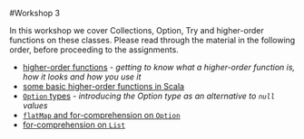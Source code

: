 #Workshop 3

In this workshop we cover Collections, Option, Try and higher-order functions on these classes.
Please read through the material in the following order, before proceeding to the assignments.

* [higher-order functions](higher-order-functions.md) - *getting to know what a higher-order function is, how it looks and how you use it*
* [some basic higher-order functions in Scala](functional-operators.md)
* [`Option` types](option.md) - *introducing the Option type as an alternative to `null` values*
* [`flatMap` and for-comprehension on `Option`](option-flatmap.md)
* [for-comprehension on `List`](list-for-comprehensions.md)
